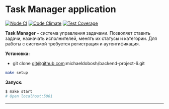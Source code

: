 # Task Manager application

[![Node CI](https://github.com/michaeldobosh/backend-project-6/workflows/hexlet-check.yml/badge.svg)](https://github.com/michaeldobosh/backend-project-6/actions)
[![Code Climate](https://api.codeclimate.com/v1/badges/a72a0784d91092956a85/maintainability)](https://codeclimate.com/github/michaeldobosh/backend-project-6/maintainability)
[![Test Coverage](https://api.codeclimate.com/v1/badges/a72a0784d91092956a85/test_coverage)](https://codeclimate.com/github/michaeldobosh/backend-project-6/test_coverage)

**Task Manager** – система управления задачами. Позволяет ставить задачи, назначать исполнителей, менять их статусы и категории. Для работы с системой требуется регистрация и аутентификация.

**Установка:**
- git clone git@github.com:michaeldobosh/backend-project-6.git
```bash
make setup
```

**Запуск:**
```bash
$ make start
# Open localhost:5001
```
---

